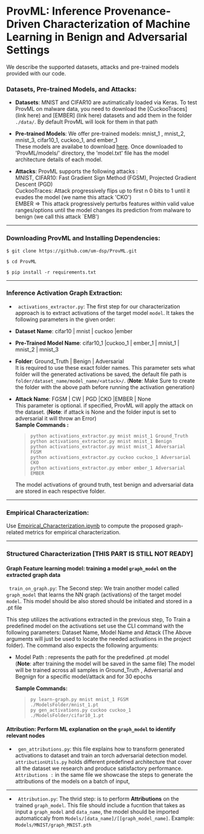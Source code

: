 # ProvML: Inference Provenance-Driven Characterization of Machine Learning in Benign and Adversarial Settings

We describe the supported datasets, attacks and pre-trained models provided with our code. <br />

### Datasets, Pre-trained Models, and Attacks:

- **Datasets**: MNIST and CIFAR10 are autimatically loaded via Keras. To test ProvML on malware data, you need to download the [CuckooTraces](link here) and [EMBER] (link here) datasets and add them in the folder `./data/`. By default ProvML will look for them in that path<br />

- **Pre-trained Models**: We offer pre-trained models: mnist_1 , mnist_2, mnist_3, cifar10_1, cuckoo_1, and ember_1 <br />
  These models are availabe to download [here](https://drive.google.com/drive/folders/1a0kdq4waz8SXU9gThsUmKsR0YTSuaEWO?usp=share_link). Once downloaded to 'ProvML/models/' directory, the 'model.txt' file has the model architecture details of each model.
  
- **Attacks**: ProvML supports the following attacks : <br />
  MNIST, CIFAR10: Fast Gradient Sign Method (FGSM), Projected Gradient Descent (PGD) <br />
  CuckooTraces: Attack progressively flips up to first n 0 bits to 1 until it evades the model (we name this attack 'CKO') <br />
  EMBER => This attack progressively perturbs features within valid value ranges/options until the model changes its prediction from malware to benign (we call this attack `EMB') <br />

***

### Downloading ProvML and Installing Dependencies:
```$ git clone https://github.com/um-dsp/ProvML.git ```

```$ cd ProvML ```

```$ pip install -r requirements.txt ```
***

### Inference Activation Graph Extraction:

- ` activations_extractor.py`: The first step for our characterization approach is to extract activations of the target model `model`. It takes the following parameters in the given order:

- **Dataset Name**: cifar10 | mnist | cuckoo |ember <br />
- **Pre-Trained Model Name**: cifar10_1 |cuckoo_1 | ember_1 | mnist_1 | mnist_2 | mnist_3 <br />
- **Folder**: Ground_Truth | Benign | Adversarial <br>
   It is required to use these exact folder names. This parameter sets what folder will the generated activations be saved, the default file path is
  `folder/dataset_name/model_name/<attack>/`. 
  (**Note**: Make Sure to create the folder with the above path before running the activation generation)
- **Attack Name**: FGSM | CW | PGD |CKO |EMBER | None <br />
  This parameter is optional.  if specified, ProvML will apply the attack on the dataset.
  (**Note**: if attack is None and the folder input is set to adversarial it will throw an Error) <br />
  **Sample Commands :** <br />
    >  `python activations_extractor.py mnist mnist_1 Ground_Truth  ` <br />
    >  `python activations_extractor.py mnist mnist_1 Benign  ` <br />
    > `python activations_extractor.py mnist mnist_1 Adversarial FGSM` <br />
    > `python activations_extractor.py cuckoo cuckoo_1 Adversarial CKO` <br />
    > `python activations_extractor.py ember ember_1 Adversarial EMBER` <br />
  
  The model activations of ground truth, test benign and adversarial data are stored in each respective folder.
***

### Empirical Characterization:
 
 Use [Empirical_Characterization.ipynb](/Empirical_Characterization.ipynb) to compute the proposed graph-related metrics for empirical characterization.

---
### Structured Characterization [THIS PART IS STILL NOT READY]

#### Graph Feature learning model: training a model `graph_model` on the extracted graph data

` train_on_graph.py`: The Second step: We train another model called `graph_model` that learns the NN graph (activations) of the target model `model`. This model should be also stored should be initiated and stored in a .pt file <br />

This step utilizes the activations extracted in the previous step, To Train a predefined model on the activations set use the CLI command with the following parameters: Dataset Name, Model Name and Attack
  (The Above arguments will just be used to locate the needed activations in the project folder).
  The command also expects the following arguments: <br />
- Model Path : represents the path for the predefined .pt model <br/>
  (**Note**: after training the model will be saved in the same file)
  The model will be trained across all samples in Ground_Truth , Adversarial and Begnign for a specific model/attack and for 30 epochs

  **Sample Commands:** <br />

  > `py learn-graph.py mnist mnist_1 FGSM ./ModelsFolder/mnist_1.pt` <br />
  >  `py gen_activations.py cuckoo cuckoo_1 ./ModelsFolder/cifar10_1.pt  ` <br />


#### Attribution: Perform ML explanation on the `graph_model` to identify relevant nodes

- ` gen_attributions.py`: this file explains how to transform generated activations to dataset and train an torch adversarial detection model. ` attributionUtils.py` holds different predefined architecture that cover all the dataset we research and produce satisfactory performance.
  ` Attributions :` in the same file we showcase the steps to generate the attributions of the models on a batch of input,
  
 --- 
  
  - ` Attribution.py`: The thrid step: is to perform **Attributions** on the trained `graph_model`. This file should include a fucntion that takes as input a `graph_model` and `data_name`, the model should be imported automaticcaly from `Models/[data_name]/[[graph_model_name]`. Example: `Models/MNIST/graph_MNIST.pth`

